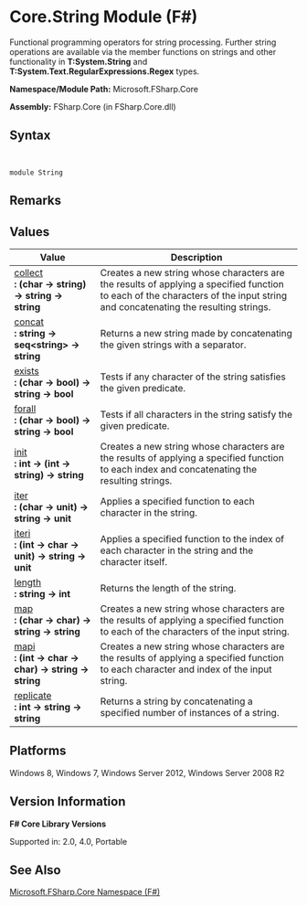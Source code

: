 # Core.String Module (F#)

Functional programming operators for string processing. Further string operations are available via the member functions on strings and other functionality in **T:System.String** and **T:System.Text.RegularExpressions.Regex** types.

**Namespace/Module Path:** Microsoft.FSharp.Core

**Assembly:** FSharp.Core (in FSharp.Core.dll)


## Syntax


```


module String

```



## Remarks

## Values


|Value|Description|
|-----|-----------|
|[collect](http://msdn.microsoft.com/en-us/library/9090ee26-f297-4abe-aa6a-8854d64ecf0f)<br />**: (char -&gt; string) -&gt; string -&gt; string**|Creates a new string whose characters are the results of applying a specified function to each of the characters of the input string and concatenating the resulting strings.|
|[concat](http://msdn.microsoft.com/en-us/library/a66f19e5-2002-4960-8ce8-eae1be77bc5f)<br />**: string -&gt; seq&lt;string&gt; -&gt; string**|Returns a new string made by concatenating the given strings with a separator.|
|[exists](http://msdn.microsoft.com/en-us/library/2a9952a0-7071-4d8f-b32b-90736d5aa781)<br />**: (char -&gt; bool) -&gt; string -&gt; bool**|Tests if any character of the string satisfies the given predicate.|
|[forall](http://msdn.microsoft.com/en-us/library/5ad8c75f-d513-42ac-915b-3261a7b82672)<br />**: (char -&gt; bool) -&gt; string -&gt; bool**|Tests if all characters in the string satisfy the given predicate.|
|[init](http://msdn.microsoft.com/en-us/library/2d42d3cd-a278-4dbf-8db5-c9433e312b08)<br />**: int -&gt; (int -&gt; string) -&gt; string**|Creates a new string whose characters are the results of applying a specified function to each index and concatenating the resulting strings.|
|[iter](http://msdn.microsoft.com/en-us/library/dad84486-fe93-4475-aea6-8735d463ac4d)<br />**: (char -&gt; unit) -&gt; string -&gt; unit**|Applies a specified function to each character in the string.|
|[iteri](http://msdn.microsoft.com/en-us/library/9f94dad5-53a2-44aa-a221-5000ccc03e5d)<br />**: (int -&gt; char -&gt; unit) -&gt; string -&gt; unit**|Applies a specified function to the index of each character in the string and the character itself.|
|[length](http://msdn.microsoft.com/en-us/library/c8b24dd5-c58f-4bc3-8eba-49543d02ea81)<br />**: string -&gt; int**|Returns the length of the string.|
|[map](http://msdn.microsoft.com/en-us/library/58fc5f63-f402-4790-baa5-2c8feeb1bcb1)<br />**: (char -&gt; char) -&gt; string -&gt; string**|Creates a new string whose characters are the results of applying a specified function to each of the characters of the input string.|
|[mapi](http://msdn.microsoft.com/en-us/library/08e0ae3c-dbfa-4bc2-9e02-91c023105f2d)<br />**: (int -&gt; char -&gt; char) -&gt; string -&gt; string**|Creates a new string whose characters are the results of applying a specified function to each character and index of the input string.|
|[replicate](http://msdn.microsoft.com/en-us/library/489cf6e9-e0a0-457a-9e9b-bf630a40a25b)<br />**: int -&gt; string -&gt; string**|Returns a string by concatenating a specified number of instances of a string.|

## Platforms
Windows 8, Windows 7, Windows Server 2012, Windows Server 2008 R2


## Version Information
**F# Core Library Versions**

Supported in: 2.0, 4.0, Portable




## See Also
[Microsoft.FSharp.Core Namespace &#40;F&#35;&#41;](Microsoft.FSharp.Core-Namespace-%5BFSharp%5D.md)


